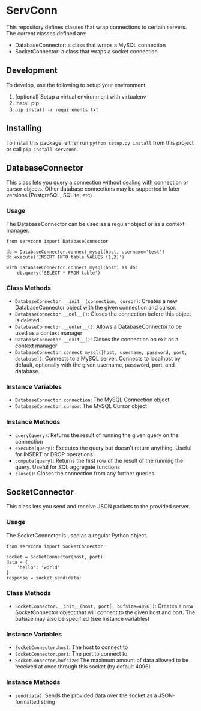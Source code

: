 ServConn
========

This repository defines classes that wrap connections to certain servers. The current classes defined are:
- DatabaseConnector: a class that wraps a MySQL connection
- SocketConnector: a class that wraps a socket connection

Development
-----------

To develop, use the following to setup your environment

1. (optional) Setup a virtual environment with virtualenv
2. Install pip
3. `pip install -r requirements.txt`

Installing
----------

To install this package, either run `python setup.py install` from this project or call `pip install servconn`.

DatabaseConnector
-----------------

This class lets you query a connection without dealing with connection or cursor objects. Other database connections may be supported in later versions (PostgreSQL, SQLite, etc)

### Usage

The DatabaseConnector can be used as a regular object or as a context manager.

```
from servconn import DatabaseConnector

db = DatabaseConnector.connect_mysql(host, username='test')
db.execute('INSERT INTO table VALUES (1,2)')

with DatabaseConnector.connect_mysql(host) as db:
    db.query('SELECT * FROM table')
```

### Class Methods
- `DatabaseConnector.__init__(connection, cursor)`: Creates a new DatabaseConnector object with the given connection and cursor.
- `DatabaseConnector.__del__()`: Closes the connection before this object is deleted.
- `DatabaseConnector.__enter__()`: Allows a DatabaseConnector to be used as a context manager
- `DatabaseConnector.__exit__()`: Closes the connection on exit as a context manager
- `DatabaseConnector.connect_mysql([host, username, password, port, database])`: Connects to a MySQL server. Connects to localhost by default, optionally with the given username, password, port, and database.

### Instance Variables
- `DatabaseConnector.connection`: The MySQL Connection object
- `DatabaseConnector.cursor`: The MySQL Cursor object

### Instance Methods
- `query(query)`: Returns the result of running the given query on the connection
- `execute(query)`: Executes the query but doesn't return anything. Useful for INSERT or DROP operations
- `compute(query)`: Returns the first row of the result of the running the query. Useful for SQL aggregate functions
- `close()`: Closes the connection from any further queries

SocketConnector
---------------

This class lets you send and receive JSON packets to the provided server.

### Usage

The SocketConnector is used as a regular Python object.

```
from servconn import SocketConnector

socket = SocketConnector(host, port)
data = {
    'hello': 'world'
}
response = socket.send(data)
```

### Class Methods
- `SocketConnector.__init__(host, port[, bufsize=4096])`: Creates a new SocketConnector object that will connect to the given host and port. The bufsize may also be specified (see instance variables)

### Instance Variables
- `SocketConnector.host`: The host to connect to
- `SocketConnector.port`: The port to connect to
- `SocketConnector.bufsize`: The maximum amount of data allowed to be received at once through this socket (by default 4096)

### Instance Methods
- `send(data)`: Sends the provided data over the socket as a JSON-formatted string